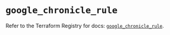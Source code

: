 # `google_chronicle_rule`

Refer to the Terraform Registry for docs: [`google_chronicle_rule`](https://registry.terraform.io/providers/hashicorp/google-beta/6.18.0/docs/resources/google_chronicle_rule).
